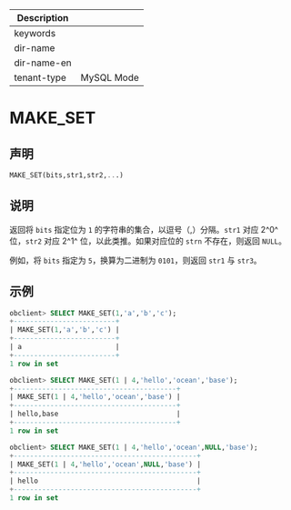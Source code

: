 | Description   |                 |
|---------------|-----------------|
| keywords      |                 |
| dir-name      |                 |
| dir-name-en   |                 |
| tenant-type   | MySQL Mode      |

# MAKE_SET

## 声明

```sql
MAKE_SET(bits,str1,str2,...)
```

## 说明

返回将 `bits` 指定位为 `1` 的字符串的集合，以逗号（,）分隔。`str1` 对应 2^0^ 位，`str2` 对应 2^1^ 位，以此类推。如果对应位的 `strn` 不存在，则返回 `NULL`。

例如，将 `bits` 指定为 `5`，换算为二进制为 `0101`，则返回 `str1` 与 `str3`。

## 示例

```sql
obclient> SELECT MAKE_SET(1,'a','b','c');
+-------------------------+
| MAKE_SET(1,'a','b','c') |
+-------------------------+
| a                       |
+-------------------------+
1 row in set

obclient> SELECT MAKE_SET(1 | 4,'hello','ocean','base');
+----------------------------------------+
| MAKE_SET(1 | 4,'hello','ocean','base') |
+----------------------------------------+
| hello,base                             |
+----------------------------------------+
1 row in set

obclient> SELECT MAKE_SET(1 | 4,'hello','ocean',NULL,'base');
+---------------------------------------------+
| MAKE_SET(1 | 4,'hello','ocean',NULL,'base') |
+---------------------------------------------+
| hello                                       |
+---------------------------------------------+
1 row in set
```
